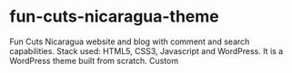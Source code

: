 # fun-cuts-nicaragua-theme
Fun Cuts Nicaragua website and blog with comment and search capabilities.
Stack used: HTML5, CSS3, Javascript and WordPress. It is a WordPress theme built from scratch. Custom
